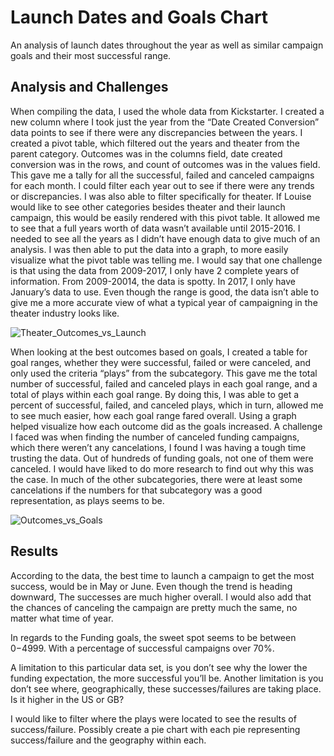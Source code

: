 # Launch Dates and Goals Chart
An analysis of launch dates throughout the year as well as similar campaign goals and their most successful range.

## Analysis and Challenges
When compiling the data, I used the whole data from Kickstarter. I created a new column where I took just the year from the “Date Created Conversion” data points to see if there were any discrepancies between the years. I created a pivot table, which filtered out the years and theater from the parent category.  Outcomes was in the columns field, date created conversion was in the rows, and count of outcomes was in the values field.  This gave me a tally for all the successful, failed and canceled campaigns for each month.  I could filter each year out to see if there were any trends or discrepancies.  I was also able to filter specifically for theater.  If Louise would like to see other categories besides theater and their launch campaign, this would be easily rendered with this pivot table.  It allowed me to see that a full years worth of data wasn’t available until 2015-2016.  I needed to see all the years as I didn’t have enough data to give much of an analysis. I was then able to put the data into a graph, to more easily visualize what the pivot table was telling me. I would say that one challenge is that using the data from 2009-2017, I only have 2 complete years of information. From 2009-20014, the data is spotty.  In 2017, I only have January’s data to use. Even though the range is good, the data isn’t able to give me a more accurate view of what a typical year of campaigning in the theater industry looks like.  

![Theater_Outcomes_vs_Launch](https://user-images.githubusercontent.com/93801125/142805465-e2af276a-f65c-49d6-9d6e-001fa51f3422.png)

When looking at the best outcomes based on goals, I created a table for goal ranges, whether they were successful, failed or were canceled, and only used the criteria “plays” from the subcategory.  This gave me the total number of successful, failed and canceled plays in each goal range, and a total of plays within each goal range.  By doing this, I was able to get a percent of successful, failed, and canceled plays, which in turn, allowed me to see much easier, how each goal range fared overall.  Using a graph helped visualize how each outcome did as the goals increased. A challenge I faced was when finding the number of canceled funding campaigns, which there weren’t any cancelations, I found I was having a tough time trusting the data. Out of hundreds of funding goals, not one of them were canceled.  I would have liked to do more research to find out why this was the case.  In much of the other subcategories, there were at least some cancelations if the numbers for that subcategory was a good representation, as plays seems to be. 

![Outcomes_vs_Goals](https://user-images.githubusercontent.com/93801125/142805526-12d4a5b8-369d-4870-9448-88fd682cc34f.png)

 ## Results 

According to the data, the best time to launch a campaign to get the most success, would be in May or June. Even though the trend is heading downward, The successes are much higher overall.  I would also add that the chances of canceling the campaign are pretty much the same, no matter what time of year.

In regards to the Funding goals, the sweet spot seems to be between $0-$4999.  With a percentage of successful campaigns over 70%.  

A limitation to this particular data set, is you don’t see why the lower the funding expectation, the more successful you’ll be.  Another limitation is you don’t see where, geographically, these successes/failures are taking place.  Is it higher in the US or GB?

I would like to filter where the plays were located to see the results of success/failure. Possibly create a pie chart with each pie representing success/failure and the geography within each.

